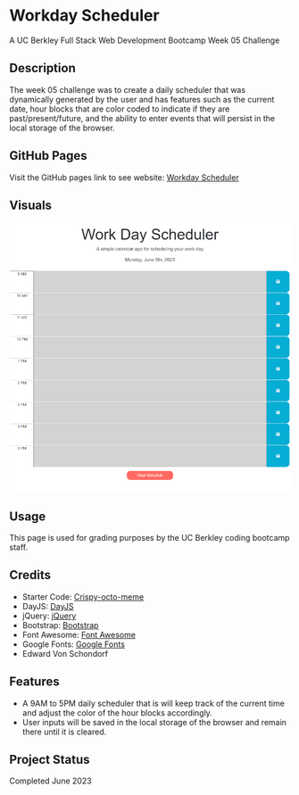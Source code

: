# Workday Scheduler
A UC Berkley Full Stack Web Development Bootcamp Week 05 Challenge

## Description

The week 05 challenge was to create a daily scheduler that was dynamically generated by the user and has features such as the current date, hour blocks that are color coded to indicate if they are past/present/future, and the ability to enter events that will persist in the local storage of the browser.

## GitHub Pages

Visit the GitHub pages link to see website: [Workday Scheduler](https://torvec.github.io/m5_workday_scheduler/)

## Visuals

![Workday Scheduler](./assets/img/site_screen_shot.png)

## Usage

This page is used for grading purposes by the UC Berkley coding bootcamp staff.

## Credits

- Starter Code: [Crispy-octo-meme](https://github.com/coding-boot-camp/crispy-octo-meme)
- DayJS: [DayJS](https://day.js.org/)
- jQuery: [jQuery](https://jquery.com/)
- Bootstrap: [Bootstrap](https://getbootstrap.com/)
- Font Awesome: [Font Awesome](https://fontawesome.com/)
- Google Fonts: [Google Fonts](https://fonts.google.com/)
- Edward Von Schondorf

## Features

- A 9AM to 5PM daily scheduler that is will keep track of the current time and adjust the color of the hour blocks accordingly.
- User inputs will be saved in the local storage of the browser and remain there until it is cleared.

## Project Status

Completed June 2023